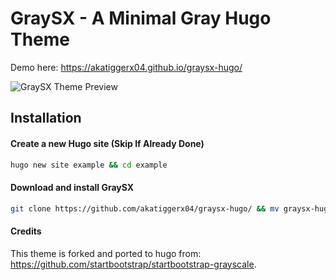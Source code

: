 # GraySX - A Minimal Gray Hugo Theme

Demo here: https://akatiggerx04.github.io/graysx-hugo/

![GraySX Theme Preview](https://github.com/akatiggerx04/graysx-hugo/blob/content/theme.gif?raw=true)

## Installation 

#### Create a new Hugo site (Skip If Already Done)

```sh
hugo new site example && cd example
```
#### Download and install GraySX

```sh
git clone https://github.com/akatiggerx04/graysx-hugo/ && mv graysx-hugo themes/graysx && cp -r themes/graysx/exampleSite/* .
```

#### Credits

This theme is forked and ported to hugo from: https://github.com/startbootstrap/startbootstrap-grayscale.